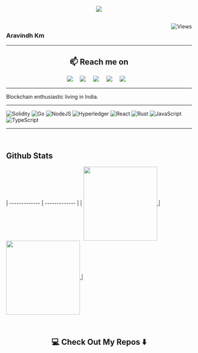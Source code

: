 <p align="center">
  <a href="https://github.com/aravindhkm"><img src="https://readme-typing-svg.herokuapp.com/?lines=Blockchain%20developer;Web%20and%20mobile%20master;4%2B%20years%20of%20coding%20experience;Always%20learning%20new%20tech&font=Righteous&center=true&width=650&height=120&color=a08887&vCenter=true&size=45%22"></a>
</p>
<br />

<img  align="right" src="https://komarev.com/ghpvc/?username=aravindhkm&label=Profile+Views&color=blue&style=plastic" alt="Views" />

### Aravindh Km

<hr>

<h2  align="center">📫 Reach me on</h2>
<p align="center">
  <a target="_blank"href="https://www.linkedin.com/in/0xaravindh/"><img src="https://img.shields.io/badge/linkedin-%230077B5.svg?&style=for-the-badge&logo=linkedin&logoColor=white" /></a>&nbsp;&nbsp;&nbsp;&nbsp;
   <a target="_blank"href="https://t.me/AravindhKm"><img src="https://img.shields.io/badge/Telegram-2CA5E0?style=for-the-badge&logo=telegram&logoColor=white" /></a>&nbsp;&nbsp;&nbsp;&nbsp;
  <a target="_blank"href="https://twitter.com/0xaravindh"><img src="https://img.shields.io/badge/twitter-%231DA1F2.svg?&style=for-the-badge&logo=twitter&logoColor=white" /></a>&nbsp;&nbsp;&nbsp;&nbsp;
  <a href="mailto:aravindhkathiresan@gmail.com?subject=Hello,%Aravindh,%20From%20Github"><img src="https://img.shields.io/badge/gmail-%23D14836.svg?&style=for-the-badge&logo=gmail&logoColor=white" /></a>&nbsp;&nbsp;&nbsp;&nbsp;  
  <a href="https://discord.gg/KZTGUuzp"><img src="https://img.shields.io/badge/%3CServer%3E-%237289DA.svg?style=for-the-badge&logo=discord&logoColor=white" /></a>&nbsp;&nbsp;&nbsp;&nbsp;
</p>

<hr>

Blockchain enthusiastic living in India.

<hr>

 ![Solidity](https://img.shields.io/badge/Solidity-%23363636.svg?style=for-the-badge&logo=solidity&logoColor=white) ![Go](https://img.shields.io/badge/go-%2300ADD8.svg?style=for-the-badge&logo=go&logoColor=white) ![NodeJS](https://img.shields.io/badge/node.js-6DA55F?style=for-the-badge&logo=node.js&logoColor=white)  ![Hyperledger](https://img.shields.io/badge/hyperledger-2F3134?style=for-the-badge&logo=hyperledger&logoColor=white)  ![React](https://img.shields.io/badge/react-%2320232a.svg?style=for-the-badge&logo=react&logoColor=%2361DAFB) ![Rust](https://img.shields.io/badge/rust-%23000000.svg?style=for-the-badge&logo=rust&logoColor=white)  ![JavaScript](https://img.shields.io/badge/javascript-%23323330.svg?style=for-the-badge&logo=javascript&logoColor=%23F7DF1E) ![TypeScript](https://img.shields.io/badge/typescript-%23007ACC.svg?style=for-the-badge&logo=typescript&logoColor=white)

<hr>

<br/>  

## Github Stats 

| ------------- | ------------- |
| <a href="https://github.com/anuraghazra/github-readme-stats">
  <img height=200 align="center" src="https://github-readme-stats.vercel.app/api?username=aravindhkm" />
</a>  |    
<a href="https://github.com/anuraghazra/convoychat">
  <img height=200 align="center" src="https://github-readme-stats.vercel.app/api/top-langs?username=aravindhkm&layout=donut&langs_count=8&card_width=320" />
</a> |

<br/>  

<h2  align="center">💻 Check Out My Repos ⬇️ </h2>
